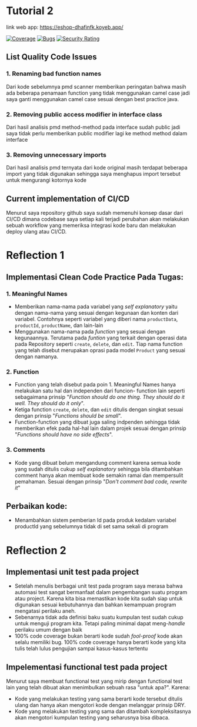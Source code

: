 # Tutorial 2
link web app: https://eshop-dhafinfk.koyeb.app/

[![Coverage](https://sonarcloud.io/api/project_badges/measure?project=DhafinFK_tutorial-1&metric=coverage)](https://sonarcloud.io/summary/new_code?id=DhafinFK_tutorial-1)
[![Bugs](https://sonarcloud.io/api/project_badges/measure?project=DhafinFK_tutorial-1&metric=bugs)](https://sonarcloud.io/summary/new_code?id=DhafinFK_tutorial-1)
[![Security Rating](https://sonarcloud.io/api/project_badges/measure?project=DhafinFK_tutorial-1&metric=security_rating)](https://sonarcloud.io/summary/new_code?id=DhafinFK_tutorial-1)


## List Quality Code Issues

### 1. Renaming bad function names
Dari kode sebelumnya pmd scanner memberikan peringatan bahwa masih ada beberapa penamaan function yang tidak menggunakan
camel case jadi saya ganti menggunakan camel case sesuai dengan best practice java.

### 2. Removing public access modifier in interface class
Dari hasil analisis pmd method-method pada interface sudah public jadi saya tidak perlu memberikan public modifier lagi
ke method method dalam interface

### 3. Removing unnecessary imports
Dari hasil analisis pmd ternyata dari kode original masih terdapat beberapa import yang tidak digunakan
sehingga saya menghapus import tersebut untuk mengurangi kotornya kode

## Current implementation of CI/CD
Menurut saya repository github saya sudah memenuhi konsep dasar dari CI/CD dimana codebase saya setiap kali terjadi
perubahan akan melakukan sebuah workflow yang memeriksa integrasi kode baru dan melakukan deploy ulang atau CI/CD.

# Reflection 1
## Implementasi Clean Code Practice Pada Tugas:

### 1. Meaningful Names
* Memberikan nama-nama pada variabel yang _self explanatory_ yaitu dengan nama-nama yang sesuai dengan  kegunaan dan
konten dari variabel. Contohnya seperti variabel yang diberi nama `productData`, `productId`, `productName`, dan 
lain-lain
* Menggunakan nama-nama pada _function_ yang sesuai dengan kegunaannya. Terutama pada _funtion_ yang terkait dengan
operasi data pada Repository seperti `create`, `delete`, dan `edit`. Tiap nama function yang telah disebut merupakan
oprasi pada model `Product` yang sesuai dengan namanya.

### 2. Function
* Function yang telah disebut pada poin 1. Meaningful Names hanya melakukan satu hal dan independen dari funcion-
function lain seperti sebagaimana prinsip "_Function should do one thing. They should do it well. They should do it 
only_". 
* Ketiga function `create`, `delete`, dan `edit` ditulis dengan singkat sesuai dengan prinsip "_Functions should be 
small_".
* Function-function yang dibuat juga saling indpenden sehingga tidak memberikan efek pada hal-hal lain dalam projek 
sesuai dengan prinsip "_Functions should have no side effects_".

### 3. Comments
* Kode yang dibuat belum mengandung comment karena semua kode yang sudah ditulis cukup _self explanatory_ sehingga
bila ditambahkan comment hanya akan membuat kode semakin ramai dan mempersulit pemahaman. Sesuai dengan prinsip 
"_Don't comment bad code, rewrite it_"

## Perbaikan kode:
* Menambahkan sistem pemberian Id pada produk kedalam variabel productId yang sebelumnya tidak di set sama sekali 
di program

# Reflection 2
## Implementasi unit test pada project
* Setelah menulis berbagai unit test pada program saya merasa bahwa automasi test sangat bermanfaat dalam pengembangan
suatu program atau project. Karena kita bisa memastikan kode kita sudah siap untuk digunakan sesuai kebutuhannya dan
bahkan kemampuan program mengatasi perilaku aneh.
* Sebenarnya tidak ada definisi baku suatu kumpulan test sudah cukup untuk menguji program kita. Tetapi paling minimal
dapat meng-_handle_ perilaku umum dengan baik
* 100% code coverage bukan berarti kode sudah _fool-proof_ kode akan selalu memiliki bug. 100% code coverage hanya
berarti kode yang kita tulis telah lulus pengujian sampai kasus-kasus tertentu

## Impelementasi functional test pada project
Menurut saya membuat functional test yang mirip dengan functional test lain yang telah dibuat akan menimbulkan sebuah
rasa "untuk apa?". Karena:
* Kode yang melakukan testing yang sama berarti kode tersebut ditulis ulang dan hanya akan mengotori kode dengan
melanggar prinsip DRY.
* Kode yang melakukan testing yang sama dan ditambah kompleksitasnya akan mengotori kumpulan testing yang seharusnya
bisa dibaca.

